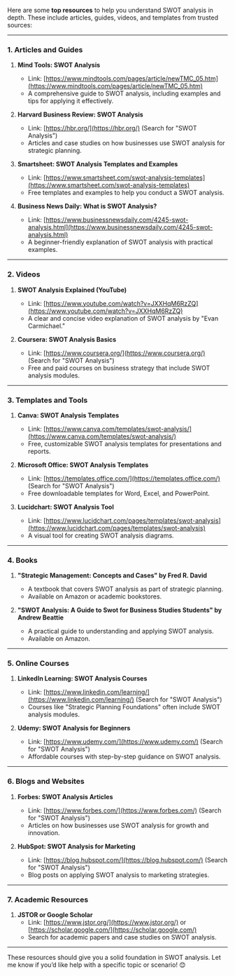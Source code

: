 Here are some **top resources** to help you understand SWOT analysis in depth. These include articles, guides, videos, and templates from trusted sources:

---

### **1. Articles and Guides**

1. **Mind Tools: SWOT Analysis**

   - Link: [https://www.mindtools.com/pages/article/newTMC_05.htm](https://www.mindtools.com/pages/article/newTMC_05.htm)
   - A comprehensive guide to SWOT analysis, including examples and tips for applying it effectively.

2. **Harvard Business Review: SWOT Analysis**

   - Link: [https://hbr.org/](https://hbr.org/) (Search for "SWOT Analysis")
   - Articles and case studies on how businesses use SWOT analysis for strategic planning.

3. **Smartsheet: SWOT Analysis Templates and Examples**

   - Link: [https://www.smartsheet.com/swot-analysis-templates](https://www.smartsheet.com/swot-analysis-templates)
   - Free templates and examples to help you conduct a SWOT analysis.

4. **Business News Daily: What is SWOT Analysis?**
   - Link: [https://www.businessnewsdaily.com/4245-swot-analysis.html](https://www.businessnewsdaily.com/4245-swot-analysis.html)
   - A beginner-friendly explanation of SWOT analysis with practical examples.

---

### **2. Videos**

1. **SWOT Analysis Explained (YouTube)**

   - Link: [https://www.youtube.com/watch?v=JXXHqM6RzZQ](https://www.youtube.com/watch?v=JXXHqM6RzZQ)
   - A clear and concise video explanation of SWOT analysis by "Evan Carmichael."

2. **Coursera: SWOT Analysis Basics**
   - Link: [https://www.coursera.org/](https://www.coursera.org/) (Search for "SWOT Analysis")
   - Free and paid courses on business strategy that include SWOT analysis modules.

---

### **3. Templates and Tools**

1. **Canva: SWOT Analysis Templates**

   - Link: [https://www.canva.com/templates/swot-analysis/](https://www.canva.com/templates/swot-analysis/)
   - Free, customizable SWOT analysis templates for presentations and reports.

2. **Microsoft Office: SWOT Analysis Templates**

   - Link: [https://templates.office.com/](https://templates.office.com/) (Search for "SWOT Analysis")
   - Free downloadable templates for Word, Excel, and PowerPoint.

3. **Lucidchart: SWOT Analysis Tool**
   - Link: [https://www.lucidchart.com/pages/templates/swot-analysis](https://www.lucidchart.com/pages/templates/swot-analysis)
   - A visual tool for creating SWOT analysis diagrams.

---

### **4. Books**

1. **"Strategic Management: Concepts and Cases" by Fred R. David**

   - A textbook that covers SWOT analysis as part of strategic planning.
   - Available on Amazon or academic bookstores.

2. **"SWOT Analysis: A Guide to Swot for Business Studies Students" by Andrew Beattie**
   - A practical guide to understanding and applying SWOT analysis.
   - Available on Amazon.

---

### **5. Online Courses**

1. **LinkedIn Learning: SWOT Analysis Courses**

   - Link: [https://www.linkedin.com/learning/](https://www.linkedin.com/learning/) (Search for "SWOT Analysis")
   - Courses like "Strategic Planning Foundations" often include SWOT analysis modules.

2. **Udemy: SWOT Analysis for Beginners**
   - Link: [https://www.udemy.com/](https://www.udemy.com/) (Search for "SWOT Analysis")
   - Affordable courses with step-by-step guidance on SWOT analysis.

---

### **6. Blogs and Websites**

1. **Forbes: SWOT Analysis Articles**

   - Link: [https://www.forbes.com/](https://www.forbes.com/) (Search for "SWOT Analysis")
   - Articles on how businesses use SWOT analysis for growth and innovation.

2. **HubSpot: SWOT Analysis for Marketing**
   - Link: [https://blog.hubspot.com/](https://blog.hubspot.com/) (Search for "SWOT Analysis")
   - Blog posts on applying SWOT analysis to marketing strategies.

---

### **7. Academic Resources**

1. **JSTOR or Google Scholar**
   - Link: [https://www.jstor.org/](https://www.jstor.org/) or [https://scholar.google.com/](https://scholar.google.com/)
   - Search for academic papers and case studies on SWOT analysis.

---

These resources should give you a solid foundation in SWOT analysis. Let me know if you’d like help with a specific topic or scenario! 😊
